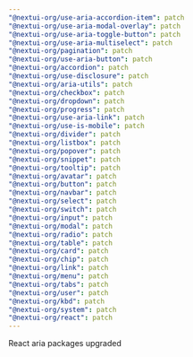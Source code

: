 ```yaml
---
"@nextui-org/use-aria-accordion-item": patch
"@nextui-org/use-aria-modal-overlay": patch
"@nextui-org/use-aria-toggle-button": patch
"@nextui-org/use-aria-multiselect": patch
"@nextui-org/pagination": patch
"@nextui-org/use-aria-button": patch
"@nextui-org/accordion": patch
"@nextui-org/use-disclosure": patch
"@nextui-org/aria-utils": patch
"@nextui-org/checkbox": patch
"@nextui-org/dropdown": patch
"@nextui-org/progress": patch
"@nextui-org/use-aria-link": patch
"@nextui-org/use-is-mobile": patch
"@nextui-org/divider": patch
"@nextui-org/listbox": patch
"@nextui-org/popover": patch
"@nextui-org/snippet": patch
"@nextui-org/tooltip": patch
"@nextui-org/avatar": patch
"@nextui-org/button": patch
"@nextui-org/navbar": patch
"@nextui-org/select": patch
"@nextui-org/switch": patch
"@nextui-org/input": patch
"@nextui-org/modal": patch
"@nextui-org/radio": patch
"@nextui-org/table": patch
"@nextui-org/card": patch
"@nextui-org/chip": patch
"@nextui-org/link": patch
"@nextui-org/menu": patch
"@nextui-org/tabs": patch
"@nextui-org/user": patch
"@nextui-org/kbd": patch
"@nextui-org/system": patch
"@nextui-org/react": patch
---
```


React aria packages upgraded
